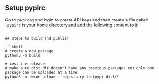 ## Setup pypirc

Go to pypi.org and login to create API keys and then create a file called `.pypirc` in your home directory and add the following content to it:


```shell

## Steps to build and publish

```shell
# create a new package
python3 -m build

# test the release
# make sure dist dir doesn't have any previous packages cuz only one package can be uploaded at a time
python3 -m twine upload --repository testpypi dist/*
```
